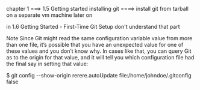 chapter 1 ===> 1.5 Getting started installing git ====> install git from tarball on a separate vm machine later on


in 1.6 Getting Started - First-Time Git Setup
don't understand that part 

Note
Since Git might read the same configuration variable value from more than one file, it’s possible that you have an unexpected value for one of these values and you don’t know why. In cases like that, you can query Git as to the origin for that value, and it will tell you which configuration file had the final say in setting that value:

$ git config --show-origin rerere.autoUpdate
file:/home/johndoe/.gitconfig	false
